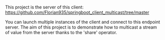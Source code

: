 This project is the server of this client: https://github.com/Florian935/springboot_client_multicast/tree/master

You can launch multiple instances of the client and connect to this endpoint server. The aim of this project is to demonstrate how to multicast a stream of value from the server thanks to the 'share' operator.
